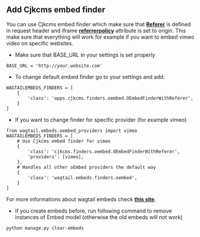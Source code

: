 ## Add Cjkcms embed finder
You can use Cjkcms embed finder which make sure that [**Referer**](https://developer.mozilla.org/en-US/docs/Web/HTTP/Headers/Referer "**Referer**") is defined in request header and iframe [**referrerpolicy**](https://www.geeksforgeeks.org/html-iframe-referrerpolicy-attribute/ "**referrerpolicy**") attribute is set to origin. This make sure that everything will work for example if you want to embed vimeo video on specific websites.

- Make sure that BASE_URL in your settings is set properly
```
BASE_URL = 'http://your.website.com'
```

- To change default embed finder go to your settings and add:
```
WAGTAILEMBEDS_FINDERS = [
    {
        'class': 'apps.cjkcms.finders.oembed.OEmbedFinderWithReferer',
    }
]
```
- If you want to change finder for specific provider (for example vimeo)
```
from wagtail.embeds.oembed_providers import vimeo
WAGTAILEMBEDS_FINDERS = [
	# Use Cjkcms embed finder for vimeo
    {
        'class': 'cjkcms.finders.oembed.OEmbedFinderWithReferer',
        'providers': [vimeo],
    },
    # Handles all other oEmbed providers the default way
    {
        'class': 'wagtail.embeds.finders.oembed',
    }
]
```
For more informations about wagtail embeds check [**this site**](https://docs.wagtail.org/en/stable/advanced_topics/embeds.html "**this**").

- If you create embeds before, run following command to remove instances of Embed model (otherwise the old embeds will not work)
```
python manage.py clear-embeds
```
